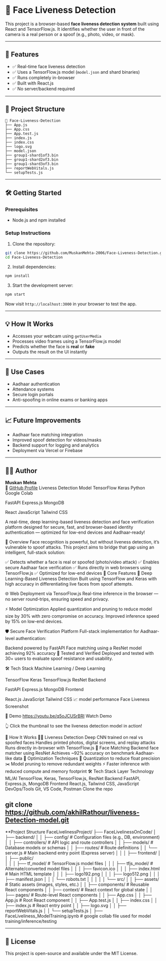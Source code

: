 # 🧠 Face Liveness Detection

This project is a browser-based **face liveness detection system** built using React and TensorFlow.js. It identifies whether the user in front of the camera is a real person or a spoof (e.g., photo, video, or mask).

---

## 🚀 Features

- ✅ Real-time face liveness detection
- ✅ Uses a TensorFlow.js model (`model.json` and shard binaries)
- ✅ Runs completely in-browser
- ✅ Built with React.js
- ✅ No server/backend required

---

## 📂 Project Structure

```
📁 Face-Liveness-Detection
├── App.js
├── App.css
├── App.test.js
├── index.js
├── index.css
├── logo.svg
├── model.json
├── group1-shard1of3.bin
├── group1-shard2of3.bin
├── group1-shard3of3.bin
├── reportWebVitals.js
└── setupTests.js
```

---

## 🛠️ Getting Started

### Prerequisites

- Node.js and npm installed

### Setup Instructions

1. Clone the repository:

```bash
git clone https://github.com/MuskanMehta-2006/Face-Liveness-Detection.git
cd Face-Liveness-Detection
```

2. Install dependencies:

```bash
npm install
```

3. Start the development server:

```bash
npm start
```

Now visit `http://localhost:3000` in your browser to test the app.

---

## 💡 How It Works

- Accesses your webcam using `getUserMedia`
- Processes video frames using a TensorFlow.js model
- Predicts whether the face is **real** or **fake**
- Outputs the result on the UI instantly

---

## 📌 Use Cases

- Aadhaar authentication
- Attendance systems
- Secure login portals
- Anti-spoofing in online exams or banking apps

---

## 📈 Future Improvements

- Aadhaar face matching integration
- Improved spoof detection for videos/masks
- Backend support for logging and analytics
- Deployment via Vercel or Firebase

---

## 👩‍💻 Author

**Muskan Mehta**  
🔗 [GitHub Profile](https://github.com/MuskanMehta-2006)
Liveness Detection Model
TensorFlow Keras Python Google Colab

FastAPI Express.js MongoDB

React JavaScript Tailwind CSS

A real-time, deep learning-based liveness detection and face verification platform designed for secure, fast, and browser-based identity authentication — optimized for low-end devices and Aadhaar-ready!

🚀 Overview
Face recognition is powerful, but without liveness detection, it’s vulnerable to spoof attacks. This project aims to bridge that gap using an intelligent, full-stack solution:

✅ Detects whether a face is real or spoofed (photo/video attack)
✅ Enables secure Aadhaar face verification
✅ Runs directly in web browsers using TensorFlow.js
✅ Optimized for low-end devices
🧠 Core Features
🧬 Deep Learning-Based Liveness Detection
Built using TensorFlow and Keras with high accuracy in differentiating live faces from spoof attempts.

🌐 Web Deployment via TensorFlow.js
Real-time inference in the browser — no server round-trips, ensuring speed and privacy.

⚡ Model Optimization
Applied quantization and pruning to reduce model size by 30% with zero compromise on accuracy.
Improved inference speed by 15% on low-end devices.

🛡️ Secure Face Verification Platform
Full-stack implementation for Aadhaar-level authentication:

Backend powered by FastAPI
Face matching using a ResNet model achieving 92% accuracy
👥 Tested and Verified
Deployed and tested with 30+ users to evaluate spoof resistance and usability.

🛠️ Tech Stack
Machine Learning / Deep Learning

TensorFlow
Keras
TensorFlow.js
ResNet
Backend

FastAPI
Express.js
MongoDB
Frontend

React.js
JavaScript
Tailwind CSS
📈 model performance
Face Liveness Screenshot

📸 Demo https://youtu.be/q5oJCUSrBRI
Watch Demo

👆 Click the thumbnail to see the liveness detection model in action!

🧠 How It Works
🕵️‍♂️ Liveness Detection
Deep CNN trained on real vs spoofed faces
Handles printed photos, digital screens, and replay attacks
Runs directly in-browser with TensorFlow.js
🧬 Face Matching
Backend face matcher using ResNet
Achieves ~92% accuracy on benchmark Aadhaar-like data
🚀 Optimization Techniques
🔧 Quantization to reduce float precision
✂️ Model pruning to remove redundant weights
⚡ Faster inference with reduced compute and memory footprint
🛠️ Tech Stack
Layer	Technology
ML/AI	TensorFlow, Keras, TensorFlow.js, ResNet
Backend	FastAPI, Express.js, MongoDB
Frontend	React.js, Tailwind CSS, JavaScript
DevOps/Tools	Git, VS Code, Postman
Clone the repo

git clone https://github.com/akhilRathour/liveness-Detection-model.git
---

**Project Structure
FaceLivelinessProject/
├── FaceLivelinessOnCode/
│   ├── backend/
│   │   ├── config/              # Configuration files (e.g., DB, environment)
│   │   ├── controllers/         # API logic and route controllers
│   │   ├── models/              # Database models or schemas
│   │   ├── routes/              # Route definitions
│   │   └── server.js            # Main backend entry point (Express server)
│   │
│   ├── frontend/
│   │   ├── public/              
│   │   │   ├── tf_model/        # TensorFlow.js model files
│   │   │   ├── tfjs_model/      # Alternate/converted model files
│   │   │   ├── favicon.ico
│   │   │   ├── index.html       # Main HTML template
│   │   │   ├── logo192.png
│   │   │   ├── logo512.png
│   │   │   ├── manifest.json
│   │   │   └── robots.txt
│   │   │
│   │   └── src/
│   │       ├── assets/          # Static assets (images, styles, etc.)
│   │       ├── components/      # Reusable React components
│   │       ├── context/         # React context for global state
│   │       ├── pages/           # Route-level React components
│   │       ├── App.css
│   │       ├── App.js           # Root React component
│   │       ├── App.test.js
│   │       ├── index.css
│   │       ├── index.js         # React entry point
│   │       ├── logo.svg
│   │       ├── reportWebVitals.js
│   │       └── setupTests.js
│
├── FaceLiveliness_ModelTraining.ipynb   # google collab file used for model training/inference/testing


---

## 📄 License

This project is open-source and available under the MIT License.

